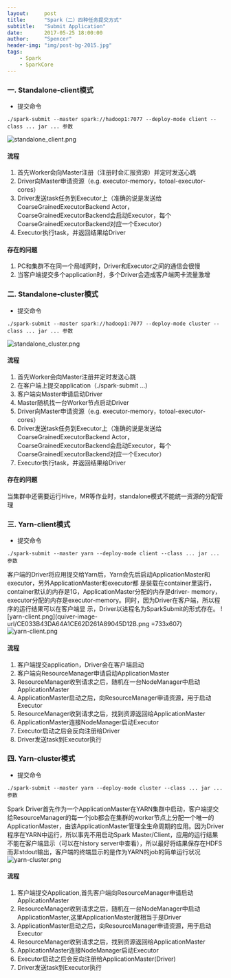 ```yaml
---
layout:     post
title:      "Spark（二）四种任务提交方式"
subtitle:   "Submit Application"
date:       2017-05-25 18:00:00
author:     "Spencer"
header-img: "img/post-bg-2015.jpg"
tags:
    - Spark
	- SparkCore
---
```


### 一. Standalone-client模式
* 提交命令
```shell
./spark-submit --master spark://hadoop1:7077 --deploy-mode client --class ... jar ... 参数
```
![standalone_client.png](/img/in-post/post-js-version/standalone_client.png)
#### 流程
1. 首先Worker会向Master注册（注册时会汇报资源）并定时发送心跳
2. Driver向Master申请资源（e.g. executor-memory，totoal-executor-cores）
3. Driver发送task任务到Executor上（准确的说是发送给CoarseGrainedExecutorBackend Actor，CoarseGrainedExecutorBackend会启动Executor，每个CoarseGrainedExecutorBackend对应一个Executor）
4. Executor执行task，并返回结果给Driver

#### 存在的问题
1. PC和集群不在同一个局域网时，Driver和Executor之间的通信会很慢
2. 当客户端提交多个application时，多个Driver会造成客户端网卡流量激增

### 二. Standalone-cluster模式
* 提交命令
```shell
./spark-submit --master spark://hadoop1:7077 --deploy-mode cluster --class ... jar ... 参数
```
![standalone_cluster.png](/img/in-post/post-js-version/standalone_cluster.png)
#### 流程
1. 首先Worker会向Master注册并定时发送心跳
2. 在客户端上提交application（./spark-submit ...）
3. 客户端向Master申请启动Driver
4. Master随机找一台Worker节点启动Driver
5. Driver向Master申请资源（e.g. executor-memory，totoal-executor-cores）
6. Driver发送task任务到Executor上（准确的说是发送给CoarseGrainedExecutorBackend Actor，CoarseGrainedExecutorBackend会启动Executor，每个CoarseGrainedExecutorBackend对应一个Executor）
7. Executor执行task，并返回结果给Driver

#### 存在的问题
当集群中还需要运行Hive，MR等作业时，standalone模式不能统一资源的分配管理

### 三. Yarn-client模式
* 提交命令
```shell
./spark-submit --master yarn --deploy-mode client --class ... jar ... 参数
```
客户端的Driver将应用提交给Yarn后，Yarn会先后启动ApplicationMaster和executor，另外ApplicationMaster和executor都 是装载在container里运行，container默认的内存是1G，ApplicationMaster分配的内存是driver- memory，executor分配的内存是executor-memory。同时，因为Driver在客户端，所以程序的运行结果可以在客户端显 示，Driver以进程名为SparkSubmit的形式存在。
![yarn-client.png](quiver-image-url/CE033B43DA64A1CE62D261A89045D12B.png =733x607)
![yarn-client.png](/img/in-post/post-js-version/yarn-client.png)
#### 流程
1. 客户端提交application，Driver会在客户端启动
2. 客户端向ResourceManager申请启动ApplicationMaster
3. ResourceManager收到请求之后，随机在一台NodeManager中启动ApplicationMaster
4. ApplicationMaster启动之后，向ResourceManager申请资源，用于启动Executor
5. ResourceManager收到请求之后，找到资源返回给ApplicationMaster
6. ApplicationMaster连接NodeManager启动Executor
7. Executor启动之后会反向注册给Driver
8. Driver发送task到Executor执行

### 四. Yarn-cluster模式
* 提交命令
```shell
./spark-submit --master yarn --deploy-mode cluster --class ... jar ... 参数
```
Spark Driver首先作为一个ApplicationMaster在YARN集群中启动，客户端提交给ResourceManager的每一个job都会在集群的worker节点上分配一个唯一的ApplicationMaster，由该ApplicationMaster管理全生命周期的应用。因为Driver程序在YARN中运行，所以事先不用启动Spark Master/Client，应用的运行结果不能在客户端显示（可以在history server中查看），所以最好将结果保存在HDFS而非stdout输出，客户端的终端显示的是作为YARN的job的简单运行状况
![yarn-cluster.png](/img/in-post/post-js-version/yarn-cluster.png)
#### 流程
1. 客户端提交Application,首先客户端向ResourceManager申请启动ApplicationMaster
2. ResourceManager收到请求之后，随机在一台NodeManager中启动ApplicationMaster,这里ApplicationMaster就相当于是Driver
3. ApplicationMaster启动之后，向ResourceManager申请资源，用于启动Executor
4. ResourceManager收到请求之后，找到资源返回给ApplicationMaster
5. ApplicationMaster连接NodeManager启动Executor
6. Executor启动之后会反向注册给ApplicationMaster(Driver)
7. Driver发送task到Executor执行
